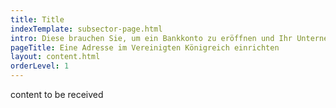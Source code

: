 ```yaml
---
title: Title
indexTemplate: subsector-page.html
intro: Diese brauchen Sie, um ein Bankkonto zu eröffnen und Ihr Unternehmen zu gründen.
pageTitle: Eine Adresse im Vereinigten Königreich einrichten
layout: content.html
orderLevel: 1
---
```


content to be received